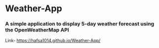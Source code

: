 # Weather-App
### A simple application to display 5-day weather forecast using the OpenWeatherMap API
Link- https://hafsa1014.github.io/Weather-App/
